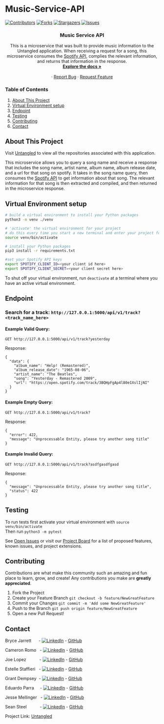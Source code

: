 # Music-Service-API

<!-- PROJECT SHIELDS -->
[![Contributors][contributors-shield]][contributors-url]
[![Forks][forks-shield]][forks-url]
[![Stargazers][stars-shield]][stars-url]
[![Issues][issues-shield]][issues-url]

<!--
[![Build Status](https://travis-ci.com/travis-ci/travis-web.svg?branch=main)](https://travis-ci.com/github/2008-Untangled/Music-Service-API)
-->

  <h3 align="center">Music Service API</h3>

  <p align="center">
    This is a microservice that was built to provide music information to the Untangled application.  When receiving a request for a song, this microservice consumes the <a href="https://developer.spotify.com/documentation/web-api/">Spotify API</a>, complies the relevant information, and returns that information in the response.
    <br />
    <a href="https://github.com/2008-Untangled"><strong>Explore the docs »</strong></a>
    <br />
    <br />
    <!-- for adding a demo video
    <a href="Add our video link here">View Demo</a>  · -->
    ·
    <a href="https://github.com/2008-Untangled/Music-Service-API/issues">Report Bug</a>
    ·
    <a href="https://github.com/2008-Untangled/Music-Service-API/issues">Request Feature</a>
  </p>
</p>

### Table of Contents

1. [About This Project](#about-this-project)
1. [Virtual Environment setup](#virtual-environment-setup)
1. [Endpoint](#endpoint)
1. [Testing](#testing)
1. [Contributing](#contributing)
1. [Contact](#contact)

## About This Project
Visit [Untangled](https://github.com/2008-Untangled) to view all the repositories associated with this application.

This microservice allows you to query a song name and receive a response that includes the song name, artist name, album name, album release date, and a url for that song on spotify.  It takes in the song name query, then consumes the [Spotify API](https://developer.spotify.com/documentation/web-api/) to get information about that song.  The relevant information for that song is then extracted and compiled, and then returned in the microservice response.   

## Virtual Environment setup

```bash
# build a virtual environment to install your Python packages
python3 -m venv ./venv

# 'activate' the virtual environment for your project
# do this every time you start a new terminal and enter your project folder
source venv/bin/activate

# install your Python packages
pip3 install -r requirements.txt

#set your Spotify API keys
export SPOTIFY_CLIENT_ID=<your client id here>
export SPOTIFY_CLIENT_SECRET=<your client secret here>
```

To shut off your virtual environment, run `deactivate` at a terminal where you
have an active virtual environment.

## Endpoint

### Search for a track:  `http://127.0.0.1:5000/api/v1/track?<track_name_here>`

#### Example Valid Query:
```
GET http://127.0.0.1:5000/api/v1/track?yesterday
```
Response:
```
{
  "data": {
    "album_name": "Help! (Remastered)",
    "album_release_date": "1965-08-06",
    "artist_name": "The Beatles",
    "song": "Yesterday - Remastered 2009",
    "url": "https://open.spotify.com/track/3BQHpFgAp4l80e1XslIjNI"
  }
}
```

#### Example Empty Query:
```
GET http://127.0.0.1:5000/api/v1/track?
```
Response:
```
{
  "error": 422,
  "message": "Unprocessable Entity, please try another song title"
}
```

#### Example Invalid Query:
```
GET http://127.0.0.1:5000/api/v1/track?asdfgasdfgasd
```
Response:
```
{
  "message": "Unprocessable Entity, please try another song title",
  "status": 422
}
```


## Testing

To run tests first activate your virtual environment with `source venv/bin/activate`<br>
Then run `python3 -m pytest`


See [Open Issues](https://github.com/2008-Untangled/Music-Service-API/issues) or visit our [Project Board](https://github.com/orgs/2008-Untangled/projects/1) for a list of proposed features, known issues, and project extensions.


<!-- CONTRIBUTING -->
## Contributing

Contributions are what make this community such an amazing and fun place to learn, grow, and create! Any contributions you make are **greatly appreciated**.

1. Fork the Project
2. Create your Feature Branch ```git checkout -b feature/NewGreatFeature```
3. Commit your Changes ```git commit -m 'Add some NewGreatFeature'```
4. Push to the Branch ```git push origin feature/NewGreatFeature```
5. Open a new Pull Request!


<!-- CONTACT -->
## Contact

Bryce Jarrett &nbsp;&nbsp;&nbsp;&nbsp; - [![LinkedIn][linkedin-shield]](https://www.linkedin.com/in/bryce-jarrett/) - [GitHub](https://github.com/brycemara)

Cameron Romo &nbsp; - [![LinkedIn][linkedin-shield]](https://www.linkedin.com/in/cameron-romo-64b3a69b/) - [GitHub](https://github.com/cameronRomo)

Joe Lopez &nbsp;&nbsp;&nbsp;&nbsp;&nbsp;&nbsp;&nbsp;&nbsp;&nbsp; - [![LinkedIn][linkedin-shield]](https://www.linkedin.com/in/joseph-lopez-100/) - [GitHub](https://github.com/Codo-Baggins)

Estelle Staffieri &nbsp; - [![LinkedIn][linkedin-shield]](https://www.linkedin.com/in/estellestaffieri/) - [GitHub](https://github.com/Estaffieri)

Grant Dempsey &nbsp;- [![LinkedIn][linkedin-shield]](https://www.linkedin.com/in/grant-dempsey-8a9a16169/) - [GitHub](https://github.com/GDemps)

Eduardo Parra &nbsp;&nbsp;&nbsp; - [![LinkedIn][linkedin-shield]](https://www.linkedin.com/in/eduardo--parra/) - [GitHub](https://github.com/helloeduardo)

Jesse Mellinger &nbsp;&nbsp;- [![LinkedIn][linkedin-shield]](https://www.linkedin.com/in/jesse-mellinger/) - [GitHub](https://github.com/JesseMellinger)

Sean Steel &nbsp;&nbsp;&nbsp;&nbsp;&nbsp;&nbsp;&nbsp;&nbsp;&nbsp;&nbsp;- [![LinkedIn][linkedin-shield]](https://www.linkedin.com/in/sean-steel/) - [GitHub](https://github.com/s-steel)



Project Link: [Untangled](https://github.com/2008-Untangled)



<!-- ACKNOWLEDGEMENTS -->
<!-- Add resources that were used to help create this project here -->




<!-- MARKDOWN LINKS & IMAGES -->
[contributors-shield]: https://img.shields.io/github/contributors/2008-Untangled/Music-Service-API
[contributors-url]: https://github.com/2008-Untangled/Music-Service-API/graphs/contributors
[forks-shield]: https://img.shields.io/github/forks/2008-Untangled/Music-Service-API
[forks-url]: https://github.com/2008-Untangled/Music-Service-API/network/members
[stars-shield]: https://img.shields.io/github/stars/2008-Untangled/Music-Service-API
[stars-url]: https://github.com/2008-Untangled/Music-Service-API/stargazers
[issues-shield]: https://img.shields.io/github/issues/2008-Untangled/Music-Service-API
[issues-url]: https://github.com/2008-Untangled/Music-Service-API/issues
[linkedin-shield]: https://img.shields.io/badge/-LinkedIn-black.svg?style=flat-square&logo=linkedin&colorB=555
